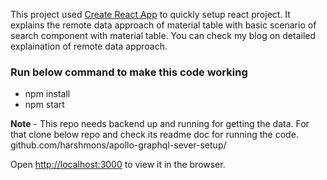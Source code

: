 This project used [Create React App](https://github.com/facebook/create-react-app) to quickly setup react project. It explains the remote data approach of material table with basic scenario of search component with material table. You can check my blog on detailed explaination of remote data approach.

### Run below command to make this code working

* npm install
* npm start

**Note** - This repo needs backend up and running for getting the data. For that clone below repo and check its readme doc for running the code.
github.com/harshmons/apollo-graphql-sever-setup/


Open [http://localhost:3000](http://localhost:3000) to view it in the browser.
